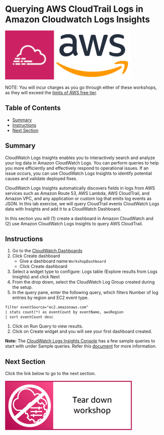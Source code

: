 # Querying AWS CloudTrail Logs in Amazon Cloudwatch Logs Insights 

![](media/cloudtrail-aws-logo.png)

NOTE: You will incur charges as you go through either of these workshops, as they will exceed the [limits of AWS free tier](http://docs.aws.amazon.com/awsaccountbilling/latest/aboutv2/free-tier-limits.html).

## Table of Contents

- [Summary](#summary)
- [Instructions](#instructions)
- [Next Section](#next-section)

## Summary

CloudWatch Logs Insights enables you to interactively search and analyze your log data in Amazon CloudWatch Logs. You can perform queries to help you more efficiently and effectively respond to operational issues. If an issue occurs, you can use CloudWatch Logs Insights to identify potential causes and validate deployed fixes.

CloudWatch Logs Insights automatically discovers fields in logs from AWS services such as Amazon Route 53, AWS Lambda, AWS CloudTrail, and Amazon VPC, and any application or custom log that emits log events as JSON. In this lab exercise, we will query CloudTrail events CloudWatch Logs data with Insights and add it to a CloudWatch Dashboard.

In this section you will (1) create a dashboard in Amazon CloudWatch and (2) use Amazon CloudWatch Logs Insights to query AWS CloudTrail.

## Instructions

1.	Go to the [CloudWatch Dashboards](https://console.aws.amazon.com/cloudwatch)
1.	Click Create dashboard 
    -   Give a dashboard name ```WorkshopDashboard```
    -   Click Create dashboard
1.	Select a widget type to configure: Logs table (Explore results from Logs Insights) and click Next
1.	From the drop down, select the CloudWatch Log Group created during the setup.
1.	In the query pane, enter the following query, which filters Number of log entries by region and EC2 event type.
```
filter eventSource="ec2.amazonaws.com"
| stats count(*) as eventCount by eventName, awsRegion
| sort eventCount desc
```
1.	Click on Run Query to view results. 
1.	Click on Create widget and you will see your first dashboard created. 

**Note:** The [CloudWatch Logs Insights Console](https://console.aws.amazon.com/cloudwatch/home#logsV2:logs-insights) has a few sample queries to start with under Sample queries. Refer this [document](https://docs.aws.amazon.com/AmazonCloudWatch/latest/logs/CWL_QuerySyntax-examples.html) for more information.

## Next Section

Click the link below to go to the next section.

[![](media/tear-down.png)](/episode-02-step-05-tear-down.md)
